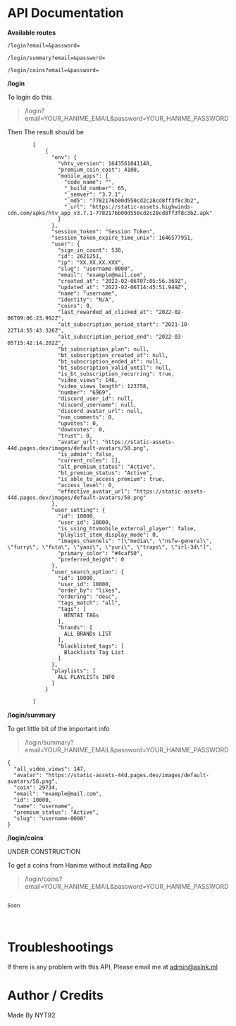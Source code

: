 # API Documentation

**Available routes**
	
	/login?email=&password=
	
	/login/summary?email=&password=
	
	/login/coins?email=&password=
	
**/login**

To login do this
> /login?email=YOUR_HANIME_EMAIL&password=YOUR_HANIME_PASSWORD

Then The result should be
````
        [
            {
              "env": {
                "vhtv_version": 1643561841140,
                "premium_coin_cost": 4100,
                "mobile_apps": {
                  "code_name": "",
                  "_build_number": 65,
                  "_semver": "3.7.1",
                  "_md5": "7782176b00d550cd2c28cd8ff3f8c3b2",
                  "_url": "https://static-assets.highwinds-cdn.com/apks/htv_app_v3.7.1-7782176b00d550cd2c28cd8ff3f8c3b2.apk"
                }
              },
              "session_token": "Session Token",
              "session_token_expire_time_unix": 1646577951,
              "user": {
                "sign_in_count": 538,
                "id": 2621251,
                "ip": "XX.XX.XX.XXX",
                "slug": "username-0000",
                "email": "example@mail.com",
                "created_at": "2022-02-06T07:05:56.369Z",
                "updated_at": "2022-02-06T14:45:51.949Z",
                "name": "username",
                "identity": "N/A",
                "coins": 0,
                "last_rewarded_ad_clicked_at": "2022-02-06T09:06:23.992Z",
                "alt_subscription_period_start": "2021-10-22T14:55:43.326Z",
                "alt_subscription_period_end": "2022-03-05T15:42:14.202Z",
                "bt_subscription_plan": null,
                "bt_subscription_created_at": null,
                "bt_subscription_ended_at": null,
                "bt_subscription_valid_until": null,
                "is_bt_subscription_recurring": true,
                "video_views": 146,
                "video_views_length": 123758,
                "number": "6969",
                "discord_user_id": null,
                "discord_username": null,
                "discord_avatar_url": null,
                "num_comments": 0,
                "upvotes": 0,
                "downvotes": 0,
                "trust": 0,
                "avatar_url": "https://static-assets-44d.pages.dev/images/default-avatars/58.png",
                "is_admin": false,
                "current_roles": [],
                "alt_premium_status": "Active",
                "bt_premium_status": "Active",
                "is_able_to_access_premium": true,
                "access_level": 0,
                "effective_avatar_url": "https://static-assets-44d.pages.dev/images/default-avatars/58.png"
              },
              "user_setting": {
                "id": 10000,
                "user_id": 10000,
                "is_using_htvmobile_external_player": false,
                "playlist_item_display_mode": 0,
                "images_channels": "[\"media\", \"nsfw-general\", \"furry\", \"futa\", \"yaoi\", \"yuri\", \"traps\", \"irl-3d\"]",
                "primary_color": "#4caf50",
                "preferred_height": 0
              },
              "user_search_option": {
                "id": 10000,
                "user_id": 10000,
                "order_by": "likes",
                "ordering": "desc",
                "tags_match": "all",
                "tags": [
                  HENTAI TAGs
                ],
                "brands": [
                  ALL BRANDs LIST
                ],
                "blacklisted_tags": [
                  Blacklists Tag List
                ]
              },
              "playlists": [
                ALL PLAYLISTs INFO
              ]
            }

        ]
````

**/login/summary**

To get little bit of the important info
> /login/summary?email=YOUR_HANIME_EMAIL&password=YOUR_HANIME_PASSWORD

````
{
  "all_video_views": 147, 
  "avatar": "https://static-assets-44d.pages.dev/images/default-avatars/58.png", 
  "coin": 29734, 
  "email": "example@mail.com", 
  "id": 10000, 
  "name": "username", 
  "premium_status": "Active", 
  "slug": "username-0000"
}
````

**/login/coins**

UNDER CONSTRUCTION

To get a coins from Hanime without installing App
> /login/coins?email=YOUR_HANIME_EMAIL&password=YOUR_HANIME_PASSWORD


````

Soon

````

<br />

# Troubleshootings
If there is any problem with this API, Please email me at admin@aslnk.ml

# Author / Credits
Made By NYT92
